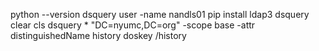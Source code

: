 python --version
dsquery user -name nandls01
pip install ldap3
dsquery
clear
cls
dsquery * "DC=nyumc,DC=org" -scope base -attr distinguishedName
history
doskey /history